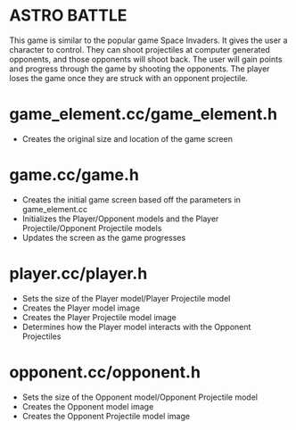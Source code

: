 # ASTRO BATTLE
This game is similar to the popular game Space Invaders. It gives the user a character to control. They can shoot projectiles at computer generated opponents, and those opponents will shoot back. The user will gain points and progress through the game by shooting the opponents. The player loses the game once they are struck with an opponent projectile.


# game_element.cc/game_element.h
- Creates the original size and location of the game screen

# game.cc/game.h
- Creates the initial game screen based off the parameters in game_element.cc
- Initializes the Player/Opponent models and the Player Projectile/Opponent Projectile models
- Updates the screen as the game progresses

# player.cc/player.h
- Sets the size of the Player model/Player Projectile model
- Creates the Player model image
- Creates the Player Projectile model image
- Determines how the Player model interacts with the Opponent Projectiles

# opponent.cc/opponent.h
- Sets the size of the Opponent model/Opponent Projectile model
- Creates the Opponent model image
- Creates the Opponent Projectile model image

